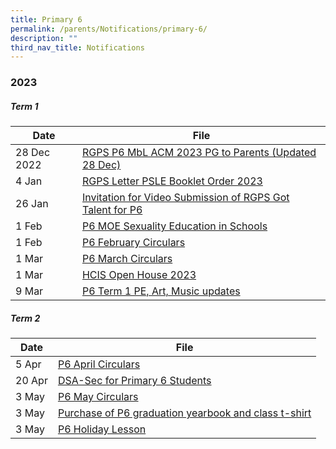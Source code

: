 ```yaml
---
title: Primary 6
permalink: /parents/Notifications/primary-6/
description: ""
third_nav_title: Notifications
---
```

### **2023**

##### Term 1

| Date| File | 
| -------- | -------- | 
| 28 Dec 2022|[RGPS P6 MbL ACM 2023 PG to Parents (Updated 28 Dec)](/files/Notification%202023/P6/RGPS%20P6%20MbL%20ACM%202023%20PG%20to%20Parents%20(Updated%2028%20Dec).pdf)|
|4 Jan|[RGPS Letter PSLE Booklet Order 2023](/files/Notification%202023/P6/RGPS%20Letter%20PSLE%20Booklet%20Order%202023.pdf)|
|26 Jan|[Invitation for Video Submission of RGPS Got Talent for P6](/files/Notification%202023/P6/RGPS_N23_P6_008_Term%201%202023_Invitation%20for%20Video%20Submission%20of%20RGPS%20Got%20Talent%20for%20P6.pdf)|
|1 Feb|[P6 MOE Sexuality Education in Schools](/files/Notification%202023/P6/2023%20PG_P6_MOE%20Sexuality%20Education%20in%20Schools.pdf)|
|1 Feb|[P6 February Circulars](/files/Notification%202023/P6/RGPS_N23_P6_009_P6%20February%20Circulars.pdf)|
|1 Mar|[P6 March Circulars](/files/Notification%202023/P6/RGPS_N23_P6_013_P6%20March%20Circulars.pdf)|
|1 Mar|[HCIS Open House 2023](/files/Notification%202023/P6/HCIS%20Open%20House%202023.pdf)|
|9 Mar|[P6 Term 1 PE, Art, Music updates](/files/Notification%202023/P6/Term%201%20P6%20update.pdf)

##### Term 2

| Date| File | 
| -------- | -------- | 
|5 Apr|[P6 April Circulars](/files/Notification%202023/P6/rgps_n23_p6_017_p6%20april%20circulars.pdf)|
|20 Apr|[DSA-Sec for Primary 6 Students](/files/Notification%202023/P6/annex%20a%20info%20sheet%20on%202023%20dsa-sec%20for%20primary%206%20students.pdf)|
|3 May|[P6 May Circulars](/files/Notification%202023/P6/rgps_n23_p6_019_p6%20may%20circulars.pdf)|
|3 May|[Purchase of P6 graduation yearbook and class t-shirt](/files/Notification%202023/P6/purchase%20of%20p6%20graduation%20yearbook%20and%20class%20t-shirt%202023.pdf)|
|3  May|[P6 Holiday Lesson](/files/Notification%202023/P6/p6%20holiday%20lessons%202023.pdf)|